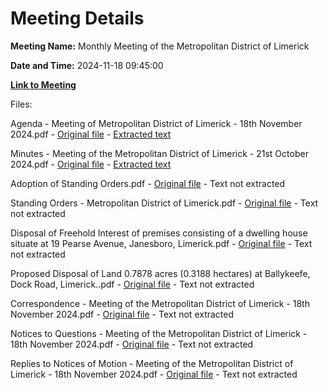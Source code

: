 # Meeting Details

**Meeting Name:** Monthly Meeting of the Metropolitan District of Limerick

**Date and Time:** 2024-11-18 09:45:00

**[Link to Meeting](https://www.limerick.ie/council/whats-on/monthly-meeting-of-the-metropolitan-district-of-limerick-17)**

Files: 

Agenda - Meeting of Metropolitan District of Limerick - 18th November 2024.pdf - [Original file](https://www.limerick.ie/sites/default/files/media/documents/2024-11/00-agenda-meeting-of-metropolitan-district-of-limerick-18th-november-2024_0.pdf) - [Extracted text](./Agenda%20-%20Meeting%20of%20Metropolitan%20District%20of%20Limerick%20-%2018th%20November%202024.md)

Minutes - Meeting of the Metropolitan District of Limerick - 21st October 2024.pdf - [Original file](https://www.limerick.ie/sites/default/files/media/documents/2024-11/01-draft-minutes-monthly-meeting-21st-october-2024.pdf) - [Extracted text](./Minutes%20-%20Meeting%20of%20the%20Metropolitan%20District%20of%20Limerick%20-%2021st%20October%202024.md)

Adoption of Standing Orders.pdf - [Original file](https://www.limerick.ie/sites/default/files/media/documents/2024-11/02i-standing-orders-cover-letter.pdf) - Text not extracted

Standing Orders - Metropolitan District of Limerick.pdf - [Original file](https://www.limerick.ie/sites/default/files/media/documents/2024-11/02ii-standing-orders-metropolitan-district-of-limerick.pdf) - Text not extracted

Disposal of Freehold Interest of premises consisting of a dwelling house situate at 19 Pearse Avenue, Janesboro, Limerick.pdf - [Original file](https://www.limerick.ie/sites/default/files/media/documents/2024-11/04a-disposal-19-pearse-avenue-janesboro.pdf) - Text not extracted

Proposed Disposal of Land 0.7878 acres (0.3188 hectares) at Ballykeefe, Dock Road, Limerick..pdf - [Original file](https://www.limerick.ie/sites/default/files/media/documents/2024-11/04b-disposal-ballykeefe-dock-road.pdf) - Text not extracted

Correspondence - Meeting of the Metropolitan District of Limerick - 18th November 2024.pdf - [Original file](https://www.limerick.ie/sites/default/files/media/documents/2024-11/31-correspondence-metropolitan-district-of-limerick-18th-november-2024.pdf) - Text not extracted

Notices to Questions - Meeting of the Metropolitan District of Limerick - 18th November 2024.pdf - [Original file](https://www.limerick.ie/sites/default/files/media/documents/2024-11/replies-to-questions-meeting-of-metropolitan-district-of-limerick-18th-november-2024.pdf) - Text not extracted

Replies to Notices of Motion - Meeting of the Metropolitan District of Limerick - 18th November 2024.pdf - [Original file](https://www.limerick.ie/sites/default/files/media/documents/2024-11/replies-to-notice-of-motions-meeting-of-metropolitan-district-of-limerick-18th-november-2024.pdf) - Text not extracted

